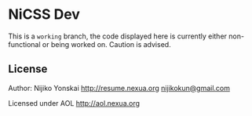 NiCSS Dev
======
This is a `working` branch, the code displayed here is currently either non-functional or being worked on. Caution is advised.

## License
Author: Nijiko Yonskai <http://resume.nexua.org> <nijikokun@gmail.com>

Licensed under AOL <http://aol.nexua.org>